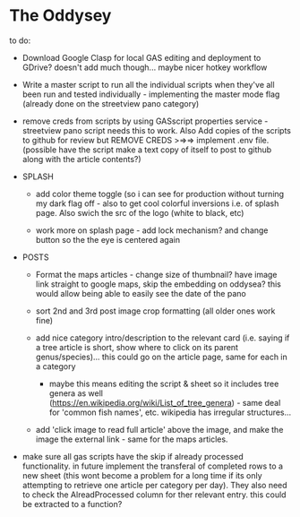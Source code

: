 # The Oddysey

to do:

  - Download Google Clasp for local GAS editing and deployment to GDrive? doesn't add much though... maybe nicer hotkey workflow
  
  - Write a master script to run all the individual scripts when they've all been run and tested individually - implementing the master mode flag (already done on the streetview pano category)

  - remove creds from scripts by using GASscript properties service - streetview pano script needs this to work. Also Add copies of the scripts to github for review but REMOVE CREDS >=>=> implement .env file. (possible have the script make a text copy of itself to post to github along with the article contents?)

  - SPLASH
    
    - add color theme toggle (so i can see for production without turning my dark flag off - also to get cool colorful inversions i.e. of splash page. Also swich the src of the logo (white to black, etc)

    - work more on splash page - add lock mechanism? and change button so the the eye is centered again  

  - POSTS

    - Format the maps articles - change size of thumbnail? have image link straight to google maps, skip the embedding on oddysea? this would allow being able to easily see the date of the pano
       
    - sort 2nd and 3rd post image crop formatting (all older ones work fine)
  
    - add nice category intro/description to the relevant card (i.e. saying if a tree article is short, show where to click on its 
    parent genus/species)... this could go on the article page, same for each in a category
      
      -  maybe this means editing the script & sheet so it includes tree genera as well         
        (https://en.wikipedia.org/wiki/List_of_tree_genera) - same deal for 'common fish names', etc. wikipedia has irregular structures...
  
    - add 'click image to read full article' above the image, and make the image the external link - same for the maps articles.
      
  - make sure all gas scripts have the skip if already processed functionality. in future implement the transferal of completed rows to a new sheet (this wont become a problem for a long time if its only attempting to retrieve one article per category per day). They also need to check the AlreadProcessed column for ther relevant entry. this could be extracted to a function? 
